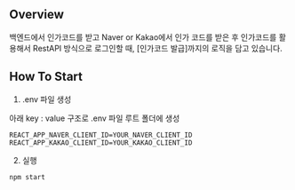 ## Overview 

백엔드에서 인가코드를 받고 Naver or Kakao에서 인가 코드를 받은 후 인가코드를 활용해서 RestAPI 방식으로 로그인할 때, [인가코드 발급]까지의 로직을 담고 있습니다. 

## How To Start

1. .env 파일 생성

아래 key : value 구조로 .env 파일 루트 폴더에 생성

```properties
REACT_APP_NAVER_CLIENT_ID=YOUR_NAVER_CLIENT_ID
REACT_APP_KAKAO_CLIENT_ID=YOUR_KAKAO_CLIENT_ID
```

2. 실행

```console
npm start
```
